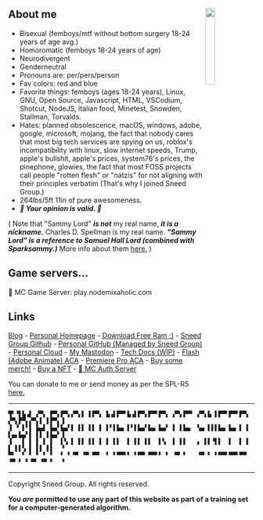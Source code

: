 ## About me <img src="pompom.jpg" width="20%" align="right">

* Bisexual (femboys/mtf without bottom surgery 18-24 years of age avg.)
* Homoromatic (femboys 18-24 years of age)
* Neurodivergent
* Genderneutral
* Pronouns are: per/pers/person
* Fav colors: red and blue
* Favorite things: femboys (ages 18-24 years), Linux, GNU, Open Source, Javascript, HTML, VSCodium, Shotcut, NodeJS, italian food, Minetest, Snowden, Stallman, Torvalds.
* Hates: planned obsolescence, macOS, windows, adobe, google, microsoft, mojang, the fact that nobody cares that most big tech services are spying on us, roblox's incompatibility with linux, slow internet speeds, Trump, apple's bullshit, apple's prices, system76's prices, the pinephone, glowies, the fact that most FOSS projects call people "rotten flesh" or "natzis" for not aligning with their principles verbatim (That's why I joined Sneed Group.)
* 264lbs/5ft 11in of pure awesomeness.
* ***💖 Your opinion is valid. 💖***

( Note that "Sammy Lord" ***is not*** my real name, ***it is a nickname.*** Charles D. Spellman is my real name. ***"Sammy Lord" is a reference to Samuel Hall Lord (combined with Sparksammy.)*** More info about them [here.](https://en.wikipedia.org/wiki/Samuel_Hall_Lord) )

## Game servers...

🍎 MC Game Server:
play.nodemixaholic.com

## Links
[Blog](/blog) - [Personal Homepage](/homepage) - [Download Free Ram ;)](/download-free-ram) - [Sneed Group Github](https://github.com/Sneed-Group) - [Personal GitHub (Managed by Sneed Group)](https://github.com/orgs/sammy-lord/) - [Personal Cloud](https://cloud.sparksammy.com) - [My Mastodon](https://skrt.social/@sparksammy) - [Tech Docs (WIP)](/tech-docs) - [Flash (Adobe Animate) ACA](/flashcert.pdf) - [Premiere Pro ACA](/ppcert.pdf) - [Buy some merch!](https://0xclthz.myspreadshop.com/) - [Buy a NFT](https://marketplace.mintable.com/profile/nodemixaholic) - [🔐 MC Auth Server](https://mcauth.nodemixaholic.com)

You can donate to me or send money as per the SPL-R5 [here.](https://coindrop.to/sneed-group)

---
```text
▜▘▝▌▙▗▌ ▞▀▖ ▛▀▖▛▀▖▞▀▖▌ ▌▛▀▖ ▙▗▌▛▀▘▙▗▌▛▀▖▛▀▘▛▀▖ ▞▀▖▛▀▘ ▞▀▖▙ ▌▛▀▘▛▀▘▛▀▖ ▞▀▖▛▀▖▞▀▖▌ ▌▛▀▖▐ 
▐ ▝ ▌▘▌ ▙▄▌ ▙▄▘▙▄▘▌ ▌▌ ▌▌ ▌ ▌▘▌▙▄ ▌▘▌▙▄▘▙▄ ▙▄▘ ▌ ▌▙▄  ▚▄ ▌▌▌▙▄ ▙▄ ▌ ▌ ▌▄▖▙▄▘▌ ▌▌ ▌▙▄▘▐ 
▐   ▌ ▌ ▌ ▌ ▌  ▌▚ ▌ ▌▌ ▌▌ ▌ ▌ ▌▌  ▌ ▌▌ ▌▌  ▌▚  ▌ ▌▌   ▖ ▌▌▝▌▌  ▌  ▌ ▌ ▌ ▌▌▚ ▌ ▌▌ ▌▌  ▝ 
▀▘  ▘ ▘ ▘ ▘ ▘  ▘ ▘▝▀ ▝▀ ▀▀  ▘ ▘▀▀▘▘ ▘▀▀ ▀▀▘▘ ▘ ▝▀ ▘   ▝▀ ▘ ▘▀▀▘▀▀▘▀▀  ▝▀ ▘ ▘▝▀ ▝▀ ▘  ▝ 
```
---

Copyright Sneed Group. All rights reserved. 


**You *are* permitted to use any part of this website as part of a training set for a computer-generated algorithm.**

